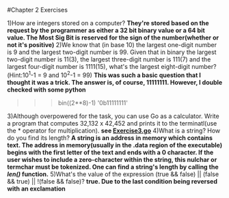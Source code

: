 #Chapter 2 Exercises

1)How are integers stored on a computer?
**They're stored based on the request by the programmer as either a 32 bit binary value or a 64 bit value.  The Most Sig Bit is reserved for the sign of the number(whether or not it's positive)**
2)We know that (in base 10) the largest one-digit number is 9 and the largest two-digit number is 99.  Given that in binary the largest two-digit number is 11(3), the largest three-digit number is 111(7) and the largest four-digit number is 1111(15), what's the largest eight-digit number?(Hint:10<sup>1</sup>-1 = 9 and 10<sup>2</sup>-1 = 99)
**This was such a basic question that I thought it was a trick.  The answer is, of course, 11111111.  However, I double checked with some python**
>>> bin((2**8)-1)
'0b11111111'
>>> 
3)Although overpowered for the task, you can use Go as a calculator.  Write a program that computes 32,132 x 42,452 and prints it to the terminatl(use the * operator for multiplication).
**see [Exercise3.go](./Exercise3.go)**
4)What is a string?  How do you find its length?
**A string is an address in memory which contains text.  The address in memory(usually in the .data region of the executable) begins with the first letter of the text and ends with a 0 character.  If the user wishes to include a zero-character within the string, this nulchar or termchar must be tokenized. One can find a string's length by calling the _len()_ function.** 
5)What's the value of the expression (true && false) || (false && true) || !(false && false)?
**true.  Due to the last condition being reversed with an exclamation**

